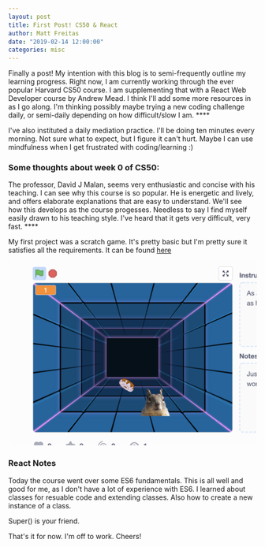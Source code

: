 ```yaml
---
layout: post
title: First Post! CS50 & React
author: Matt Freitas
date: "2019-02-14 12:00:00"
categories: misc
---
```


Finally a post! My intention with this blog is to semi-frequently outline my learning progress. Right now, I am currently working through the ever popular Harvard CS50 course. I am supplementing that with a React Web Developer course by Andrew Mead. I think I'll add some more resources in as I go along. I'm thinking possibly maybe trying a new coding challenge daily, or semi-daily depending on how difficult/slow I am. \*\*\*\*

I've also instituted a daily mediation practice. I'll be doing ten minutes every morning. Not sure what to expect, but I figure it can't hurt. Maybe I can use mindfulness when I get frustrated with coding/learning :)

### Some thoughts about week 0 of CS50:

The professor, David J Malan, seems very enthusiastic and concise with his teaching. I can see why this course is so popular. He is energetic and lively, and offers elaborate explanations that are easy to understand. We'll see how this develops as the course progesses. Needless to say I find myself easily drawn to his teaching style. I've heard that it gets very difficult, very fast. \*\*\*\*

My first project was a scratch game. It's pretty basic but I'm pretty sure it satisfies all the requirements. It can be found [here](https://scratch.mit.edu/projects/286745474/)

![squirrel](/assets/img/sqrl.png)

### React Notes

Today the course went over some ES6 fundamentals. This is all well and good for me, as I don't have a lot of experience with ES6. I learned about classes for resuable code and extending classes. Also how to create a new instance of a class.

Super() is your friend.

That's it for now. I'm off to work. Cheers!
